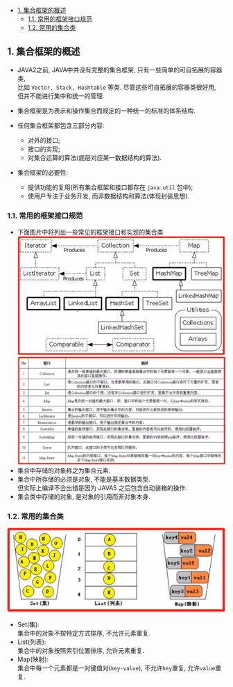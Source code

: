 <!-- TOC -->

- [1. 集合框架的概述](#1-集合框架的概述)
  - [1.1. 常用的框架接口规范](#11-常用的框架接口规范)
  - [1.2. 常用的集合类](#12-常用的集合类)

<!-- /TOC -->

## 1. 集合框架的概述
- JAVA2之前, JAVA中并没有完整的集合框架, 只有一些简单的可自拓展的容器类,  
  比如 `Vector, Stack, Hashtable` 等类. 尽管这些可自拓展的容器类很好用,  
  但并不能进行集中和统一的管理.

- 集合框架是为表示和操作集合而规定的一种统一的标准的体系结构.  

- 任何集合框架都包含三部分内容: 
  - 对外的接口; 
  - 接口的实现;
  - 对集合运算的算法(底层对应某一数据结构的算法).

- 集合框架的必要性:  
  - 提供功能的复用(所有集合框架和接口都存在 `java.util` 包中);
  - 使用户专注于业务开发, 而非数据结构和算法(体现封装思想).

### 1.1. 常用的框架接口规范
- 下面图片中将列出一些常见的框架接口和实现的集合类  
![pic](../99.images/2021-01-12-09-30-20.png)  
![pic](../99.images/2021-01-12-09-52-49.png)  
- 集合中存储的对象称之为集合元素.
- 集合中所存储的必须是对象, 不能是基本数据类型.  
  但实际上编译不会出错是因为 JAVA5 之后包含自动装箱的操作.
- 集合类中存储的对象, 是对象的引用而非对象本身.

### 1.2. 常用的集合类
![pic](../99.images/2021-01-12-09-45-12.png)
- Set(集):  
  集合中的对象不按特定方式排序, 不允许元素重复.
- List(列表):  
  集合中的对象按照索引位置排序, 允许元素重复.
- Map(映射):  
  集合中每一个元素都是一对键值对(`key-value`), 不允许`key`重复, 允许`value`重复.


